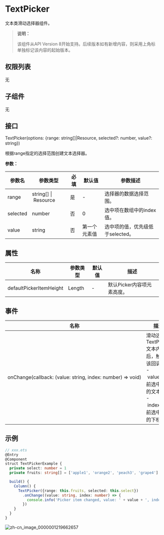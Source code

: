 # TextPicker

文本类滑动选择器组件。

>  **说明：**
>
>  该组件从API Version 8开始支持。后续版本如有新增内容，则采用上角标单独标记该内容的起始版本。


## 权限列表

无


## 子组件

无


## 接口

TextPicker(options: {range: string[]|Resource, selected?: number, value?: string})

根据range指定的选择范围创建文本选择器。

**参数：**

| 参数名      | 参数类型     | 必填   | 默认值   | 参数描述            |
| -------- | -------- | ---- | ----- | --------------- |
| range    | string[]&nbsp;\|&nbsp;Resource | 是    | -     | 选择器的数据选择范围。     |
| selected | number   | 否    | 0 | 选中项在数组中的index值。 |
| value | string | 否 | 第一个元素值 | 选中项的值，优先级低于selected。 |

## 属性

| 名称                      | 参数类型   | 默认值  | 描述               |
| ----------------------- | ------ | ---- | ---------------- |
| defaultPickerItemHeight | Length | -    | 默认Picker内容项元素高度。 |


## 事件

| 名称                                       | 描述                                       |
| ---------------------------------------- | ---------------------------------------- |
| onChange(callback:&nbsp;(value:&nbsp;string,&nbsp;index:&nbsp;number)&nbsp;=&gt;&nbsp;void) | 滑动选中TextPicker文本内容后，触发该回调。<br/>-&nbsp;value:&nbsp;当前选中项的文本。<br/>-&nbsp;index:&nbsp;当前选中项的下标。 |


## 示例

```ts
// xxx.ets
@Entry
@Component
struct TextPickerExample {
  private select: number = 1
  private fruits: string[] = ['apple1', 'orange2', 'peach3', 'grape4']

  build() {
    Column() {
      TextPicker({range: this.fruits, selected: this.select})
        .onChange((value: string, index: number) => {
          console.info('Picker item changed, value: ' + value + ', index: ' + index)
        })
    }
  }
}
```

![zh-cn_image_0000001219662657](figures/zh-cn_image_0000001219662657.png)
